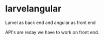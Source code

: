 # larvelangular
Larvel as back end and angular as front end

API's are reday we have to work on front end.
